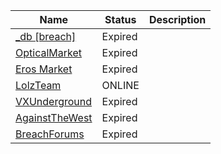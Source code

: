 |Name|Status|Description|
| ------ | ------ | ------ |
|[_db [breach]](https://discord.gg/j3HmDmhh)| Expired | |
|[OpticalMarket](https://discord.gg/kUyhdgvM)| Expired | |
|[Eros Market](https://discord.gg/YZmJNjcG)| Expired | |
|[LolzTeam](https://discord.com/invite/lzt)| ONLINE| |
|[VXUnderground](https://discord.com/invite/3mxXqnD78a)| Expired | |
|[AgainstTheWest](https://discord.com/invite/wCRH46NgEF)| Expired | |
|[BreachForums](https://discord.gg/PW8k3feA)| Expired | |
